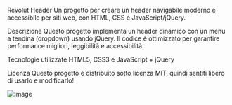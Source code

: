 Revolut Header
Un progetto per creare un header navigabile moderno e accessibile per siti web, con HTML, CSS e JavaScript/jQuery.

Descrizione
Questo progetto implementa un header dinamico con un menu a tendina (dropdown) usando jQuery. Il codice è ottimizzato per garantire performance migliori, leggibilità e accessibilità.

Tecnologie utilizzate
HTML5, CSS3 e JavaScript + jQuery 

Licenza
Questo progetto è distribuito sotto licenza MIT, quindi sentiti libero di usarlo e modificarlo!

![image](https://github.com/user-attachments/assets/29babbb3-fc16-4378-8061-1bad407f39fd)
